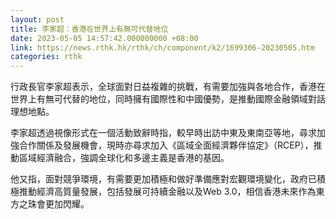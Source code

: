 ```yaml
---
layout: post
title: 李家超：香港在世界上有無可代替地位
date: 2023-05-05 14:57:42.000000000 +08:00
link: https://news.rthk.hk/rthk/ch/component/k2/1699306-20230505.htm
categories: rthk
---
```


行政長官李家超表示，全球面對日益複雜的挑戰，有需要加強與各地合作，香港在世界上有無可代替的地位，同時擁有國際性和中國優勢，是推動國際金融領域對話理想地點。

李家超透過視像形式在一個活動致辭時指，較早時出訪中東及東南亞等地，尋求加強合作關係及發展機會，現時亦尋求加入《區域全面經濟夥伴協定》（RCEP），推動區域經濟融合，強調全球化和多邊主義是香港的基因。

他又指，面對競爭環境，有需要更加積極和做好準備應對宏觀環境變化，政府已積極推動經濟高質量發展，包括發展可持續金融以及Web 3.0，相信香港未來作為東方之珠會更加閃耀。
